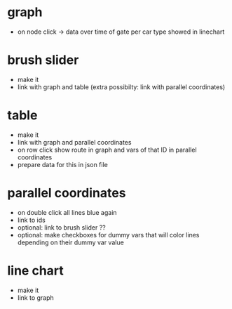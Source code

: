 # graph
- on node click -> data over time of gate per car type showed in linechart

# brush slider
- make it
- link with graph and table (extra possibilty: link with parallel coordinates)

# table
- make it
- link with graph and parallel coordinates
- on row click show route in graph and vars of that ID in parallel coordinates
- prepare data for this in json file

# parallel coordinates
- on double click all lines blue again
- link to ids
- optional: link to brush slider ??
- optional: make checkboxes for dummy vars that will color lines depending on their dummy var value

# line chart
- make it
- link to graph

